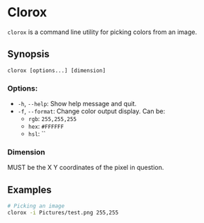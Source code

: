 # Clorox
`clorox` is a command line utility for picking colors from an image.

## Synopsis
```
clorox [options...] [dimension]
```

### Options:
* `-h`, `--help`: Show help message and quit.
* `-f`, `--format`: Change color output display. Can be:
  * `rgb`: `255,255,255`
  * `hex`: `#FFFFFF`
  * `hsl`: ``

### Dimension 
MUST be the X Y coordinates of the pixel in question. 

## Examples
```sh
# Picking an image
clorox -i Pictures/test.png 255,255
```

